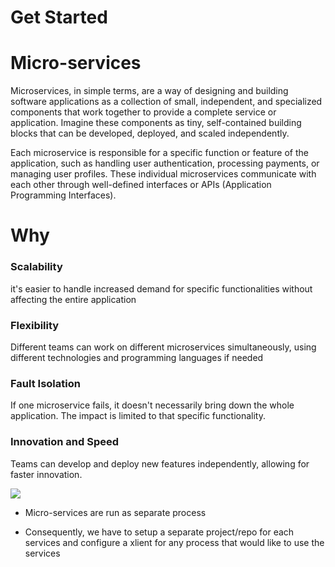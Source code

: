 # Get Started

# Micro-services
<p>
  Microservices, in simple terms, are a way of designing and building software applications as a collection of small, independent, and specialized components that work together to provide a complete service or application. Imagine these components as tiny, self-contained building blocks that can be developed, deployed, and scaled independently.

Each microservice is responsible for a specific function or feature of the application, such as handling user authentication, processing payments, or managing user profiles. These individual microservices communicate with each other through well-defined interfaces or APIs (Application Programming Interfaces).
</p>

# Why 
<h3>Scalability</h3>
<p>
  it's easier to handle increased demand for specific functionalities without affecting the entire application
</p>
<h3>Flexibility</h3>
<p>
  Different teams can work on different microservices simultaneously, using different technologies and programming languages if needed
</p>
<h3>Fault Isolation</h3>
<p>
 If one microservice fails, it doesn't necessarily bring down the whole application. The impact is limited to that specific functionality.
</p>
<h3>Innovation and Speed</h3>
<p>
 Teams can develop and deploy new features independently, allowing for faster innovation.
</p>

<img src="https://content.altexsoft.com/media/2016/11/the-difference-between-the-monolithic-and-microser.png"/>



<ul>
  <li>
    <p>
      Micro-services are run as separate process
    </p>
  </li>
  <li>
    <p>
      Consequently, we have to setup a separate project/repo  for each services  and configure  a xlient  for any  process that would  like  to use  the services
    </p>
  </li>
</ul>
